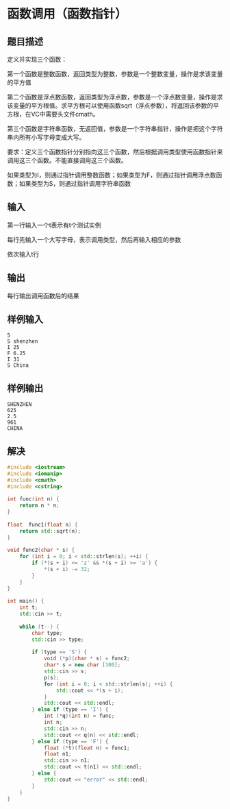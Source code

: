 # 函数调用（函数指针）

## 题目描述
定义并实现三个函数：

第一个函数是整数函数，返回类型为整数，参数是一个整数变量，操作是求该变量的平方值

第二个函数是浮点数函数，返回类型为浮点数，参数是一个浮点数变量，操作是求该变量的平方根值。求平方根可以使用函数sqrt（浮点参数），将返回该参数的平方根，在VC中需要头文件cmath。

第三个函数是字符串函数，无返回值，参数是一个字符串指针，操作是把这个字符串内所有小写字母变成大写。

要求：定义三个函数指针分别指向这三个函数，然后根据调用类型使用函数指针来调用这三个函数。不能直接调用这三个函数。

如果类型为I，则通过指针调用整数函数；如果类型为F，则通过指针调用浮点数函数；如果类型为S，则通过指针调用字符串函数

## 输入
第一行输入一个t表示有t个测试实例

每行先输入一个大写字母，表示调用类型，然后再输入相应的参数

依次输入t行

## 输出
每行输出调用函数后的结果

## 样例输入
```text
5
S shenzhen
I 25
F 6.25
I 31
S China
```

## 样例输出
```text
SHENZHEN
625
2.5
961
CHINA
```

## 解决

```c++
#include <iostream>
#include <iomanip>
#include <cmath>
#include <cstring>
 
int func(int n) {
    return n * n;
}
 
float  func1(float n) {
    return std::sqrt(n);
}
 
void func2(char * s) {
    for (int i = 0; i < std::strlen(s); ++i) {
        if (*(s + i) <= 'z' && *(s + i) >= 'a') {
            *(s + i) -= 32;
        }
    }
}
 
int main() {
    int t;
    std::cin >> t;
 
    while (t--) {
        char type;
        std::cin >> type;
 
        if (type == 'S') {
            void (*p)(char * s) = func2;
            char* s = new char [100];
            std::cin >> s;
            p(s);
            for (int i = 0; i < std::strlen(s); ++i) {
                std::cout << *(s + i);
            }
            std::cout << std::endl;
        } else if (type == 'I') {
            int (*q)(int n) = func;
            int n;
            std::cin >> n;
            std::cout << q(n) << std::endl;
        } else if (type == 'F') {
            float (*t)(float n) = func1;
            float n1;
            std::cin >> n1;
            std::cout << t(n1) << std::endl;
        } else {
            std::cout << "error" << std::endl;
        }
    }
}
```